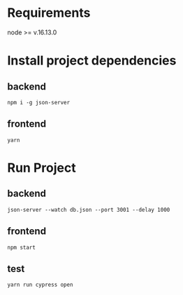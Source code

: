 # Requirements

node >= v.16.13.0

# Install project dependencies

## backend

```
npm i -g json-server
```

## frontend

```
yarn
```

# Run Project

## backend

```
json-server --watch db.json --port 3001 --delay 1000
```

## frontend

```
npm start
```

## test

```
yarn run cypress open
```
